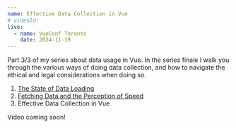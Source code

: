 ```yaml
---
name: Effective Data Collection in Vue
# videoId: 
live:
  - name: VueConf Toronto
    date: 2024-11-19
---
```


Part 3/3 of my series about data usage in Vue. In the series finale I walk you through the various ways of doing data collection, and how to navigate the ethical and legal considerations when doing so.

1. [The State of Data Loading](/talks/the-state-of-data-loading)
2. [Fetching Data and the Perception of Speed](/talks/fetching-data-and-the-perception-of-speed)
3. Effective Data Collection in Vue

Video coming soon!